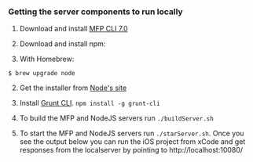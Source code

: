 ### Getting the server components to run locally 

1. Download and install [MFP CLI 7.0](http://public.dhe.ibm.com/ibmdl/export/pub/software/products/en/MobileFirstPlatform/mobilefirst_cli_installer_7.0.0.zip)

2. Download and install npm: 
  1. With Homebrew:  
  ```$ brew update
  $ brew upgrade node
  ```
  2. Get the installer from [Node's site](https://nodejs.org/download/)

3. Install [Grunt CLI](http://gruntjs.com/getting-started). `npm install -g grunt-cli`

4. To build the MFP and NodeJS servers run `./buildServer.sh`

5. To start the MFP and NodeJS servers run `./starServer.sh`. Once you see the output below you can run the iOS project from xCode and get responses from the localserver by pointing to http://localhost:10080/